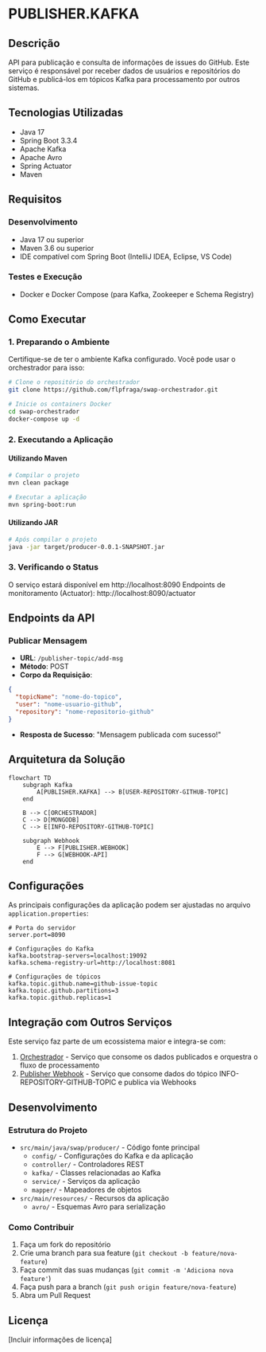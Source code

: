 # PUBLISHER.KAFKA

## Descrição

API para publicação e consulta de informações de issues do GitHub. Este serviço é responsável por receber dados de usuários e repositórios do GitHub e publicá-los em tópicos Kafka para processamento por outros sistemas.

## Tecnologias Utilizadas

- Java 17
- Spring Boot 3.3.4
- Apache Kafka
- Apache Avro
- Spring Actuator
- Maven

## Requisitos

### Desenvolvimento
- Java 17 ou superior
- Maven 3.6 ou superior
- IDE compatível com Spring Boot (IntelliJ IDEA, Eclipse, VS Code)

### Testes e Execução
- Docker e Docker Compose (para Kafka, Zookeeper e Schema Registry)

## Como Executar

### 1. Preparando o Ambiente

Certifique-se de ter o ambiente Kafka configurado. Você pode usar o orchestrador para isso:

```bash
# Clone o repositório do orchestrador
git clone https://github.com/flpfraga/swap-orchestrador.git

# Inicie os containers Docker
cd swap-orchestrador
docker-compose up -d
```

### 2. Executando a Aplicação

#### Utilizando Maven
```bash
# Compilar o projeto
mvn clean package

# Executar a aplicação
mvn spring-boot:run
```

#### Utilizando JAR
```bash
# Após compilar o projeto
java -jar target/producer-0.0.1-SNAPSHOT.jar
```

### 3. Verificando o Status

O serviço estará disponível em http://localhost:8090
Endpoints de monitoramento (Actuator): http://localhost:8090/actuator

## Endpoints da API

### Publicar Mensagem
- **URL**: `/publisher-topic/add-msg`
- **Método**: POST
- **Corpo da Requisição**:
```json
{
  "topicName": "nome-do-topico",
  "user": "nome-usuario-github",
  "repository": "nome-repositorio-github"
}
```
- **Resposta de Sucesso**: "Mensagem publicada com sucesso!"

## Arquitetura da Solução

```mermaid
flowchart TD
    subgraph Kafka
        A[PUBLISHER.KAFKA] --> B[USER-REPOSITORY-GITHUB-TOPIC]
    end

    B --> C[ORCHESTRADOR]
    C --> D[MONGODB]
    C --> E[INFO-REPOSITORY-GITHUB-TOPIC]
    
    subgraph Webhook
        E --> F[PUBLISHER.WEBHOOK]
        F --> G[WEBHOOK-API]
    end
```

## Configurações

As principais configurações da aplicação podem ser ajustadas no arquivo `application.properties`:

```properties
# Porta do servidor
server.port=8090

# Configurações do Kafka
kafka.bootstrap-servers=localhost:19092
kafka.schema-registry-url=http://localhost:8081

# Configurações de tópicos
kafka.topic.github.name=github-issue-topic
kafka.topic.github.partitions=3
kafka.topic.github.replicas=1
```

## Integração com Outros Serviços

Este serviço faz parte de um ecossistema maior e integra-se com:

1. [Orchestrador](https://github.com/flpfraga/swap-orchestrador) - Serviço que consome os dados publicados e orquestra o fluxo de processamento
2. [Publisher Webhook](https://github.com/flpfraga/swap-webhook-publishing) - Serviço que consome dados do tópico INFO-REPOSITORY-GITHUB-TOPIC e publica via Webhooks

## Desenvolvimento

### Estrutura do Projeto
- `src/main/java/swap/producer/` - Código fonte principal
  - `config/` - Configurações do Kafka e da aplicação
  - `controller/` - Controladores REST
  - `kafka/` - Classes relacionadas ao Kafka
  - `service/` - Serviços da aplicação
  - `mapper/` - Mapeadores de objetos
- `src/main/resources/` - Recursos da aplicação
  - `avro/` - Esquemas Avro para serialização

### Como Contribuir
1. Faça um fork do repositório
2. Crie uma branch para sua feature (`git checkout -b feature/nova-feature`)
3. Faça commit das suas mudanças (`git commit -m 'Adiciona nova feature'`)
4. Faça push para a branch (`git push origin feature/nova-feature`)
5. Abra um Pull Request

## Licença

[Incluir informações de licença]


